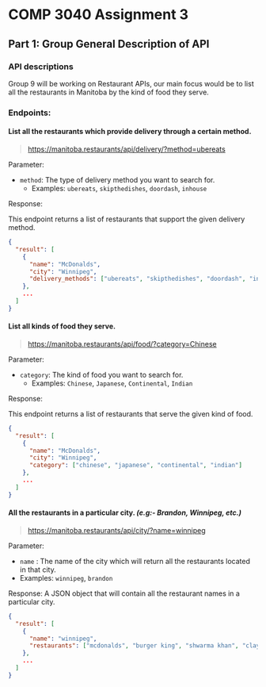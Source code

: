 # COMP 3040 Assignment 3 
## Part 1: Group General Description of API

### API descriptions
Group 9 will be working on Restaurant APIs, our main focus would be to list all the restaurants in Manitoba by the kind of food they serve. 

### Endpoints:
#### List all the restaurants which provide delivery through a certain method.
> https://manitoba.restaurants/api/delivery/?method=ubereats

Parameter:
- `method`: The type of delivery method you want to search for.
  - Examples: `ubereats`, `skipthedishes`, `doordash`, `inhouse`

Response: 

This endpoint returns a list of restaurants that support the given delivery method.

```json
{
  "result": [
    {
      "name": "McDonalds",
      "city": "Winnipeg",
      "delivery_methods": ["ubereats", "skipthedishes", "doordash", "inhouse"]
    },
    ...
  ]
}
```
#### List all kinds of food they serve.

> https://manitoba.restaurants/api/food/?category=Chinese


Parameter:
- `category`: The kind of food you want to search for.
  - Examples: `Chinese`, `Japanese`, `Continental`, `Indian`

Response:

This endpoint returns a list of restaurants that serve the given kind of food.

```json
{
  "result": [
    {
      "name": "McDonalds",
      "city": "Winnipeg",
      "category": ["chinese", "japanese", "continental", "indian"]
    },
    ...
  ]
}
```
#### All the restaurants in a **particular city**. *(e.g:- Brandon, Winnipeg, etc.)*
> https://manitoba.restaurants/api/city/?name=winnipeg

Parameter: 
- `name` : The name of the city which will return all the restaurants located in that city.
- Examples: `winnipeg`, `brandon`

Response: 
A JSON object that will contain all the restaurant names in a particular city.

```json
{
  "result": [
    {
      "name": "winnipeg",
      "restaurants": ["mcdonalds", "burger king", "shwarma khan", "clay oven"]
    },
    ...
  ]
}
```
